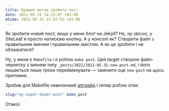 ```yaml
---
title: Кращий метод зробити пост
date: 2021-05-31 14:23:07 +03:00
mtime: 2021-05-31 15:07:52 +03:00
---
```


Як зробити новий пост, якщо у мене блоґ на Jekyll? Нє, ну звісно, у SiteLeaf я просто натискаю кнопку. А у консолі як? Створити файл з правильним іменем і правильним змістом. А як це зробити і не облажатися?

Ну, у мене є `Makefile` і я роблю `make post`. Цей target створює файл-чернетку з іменем типу `_posts/2021/2021-05-31-new-post.md`, і його лишається лише трохи перейменувати — замінити оце `new-post` на щось притомне.

Зробив для Makefile невеличкий [апгрейд][1] і тепер роблю отак:

```sh
slug="my-super-duper-post" make post
```

Отакої.

[1]: https://github.com/dk487/test.de.co.ua/commit/61c78431724ff168948ff76b781dd6cd9ec2a320
